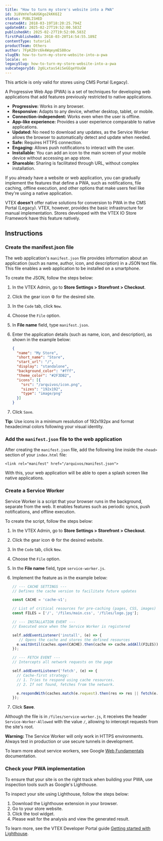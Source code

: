 ```yaml
---
title: "How to turn my store's website into a PWA"
id: 3i8VmYeToAUGKgo2kKK6I2
status: PUBLISHED
createdAt: 2018-03-19T18:20:25.794Z
updatedAt: 2025-02-27T19:52:00.583Z
publishedAt: 2025-02-27T19:52:00.583Z
firstPublishedAt: 2018-03-20T14:54:55.189Z
contentType: tutorial
productTeam: Others
author: 7FpKZ0rc6k4WqeymES80cw
slugEN: how-to-turn-my-store-website-into-a-pwa
locale: en
legacySlug: how-to-turn-my-store-website-into-a-pwa
subcategoryId: 2g6LxtasS4iSeGEqeYUuGW
---
```


<div class = "alert alert-info">
  <p>This article is only valid for stores using CMS Portal (Legacy).</p>
</div>

A Progressive Web App (PWA) is a set of techniques for developing web applications that add features previously restricted to native applications.

- **Progressive:** Works in any browser.
- **Responsive:** Adapts to any device, whether desktop, tablet, or mobile.
- **Connection-independent:** Works even when the user is offline.
- **App-like experience:** Provides a user experience comparable to native applications.
- **Updated:** No need to download any updates, as the Service Worker allows the browser to automatically detect and update when needed.
- **Safe:** Requires HTTPS connection.
- **Engaging:** Allows push notifications to interact with the user.
- **Installable:** You can add an icon to the main screen of your mobile device without accessing an app store.
- **Shareable:** Sharing is facilitated through URL, without complex installation.

If you already have a website or web application, you can gradually implement the features that define a PWA, such as notifications, file caching, offline execution, and other options that make users feel like they're using a native application.

<div class="alert alert-warning">
VTEX <strong>doesn't</strong> offer native solutions for conversion to PWA in the CMS Portal (Legacy). VTEX, however, provides the basic infrastructure for manual implementation. Stores developed with the VTEX IO Store Framework have this feature natively.</div>

## Instructions

### Create the manifest.json file

The web application's `manifest.json` file provides information about an application (such as name, author, icon, and description) in a JSON text file. This file enables a web application to be installed on a smartphone.

To create the JSON, follow the steps below:

1. In the VTEX Admin, go to **Store Settings > Storefront > Checkout**.
2. Click the gear icon ⚙️ for the desired site.
3. In the `Code` tab, click `New`.
4. Choose the `File` option.
5. In **File name** field, type `manifest.json`.
6. Enter the application details (such as name, icon, and description), as shown in the example below:

    ```json
    {
      "name": "My Store",
      "short_name": "Store",
      "start_url": "/",
      "display": "standalone",
      "background_color": "#fff",
      "theme_color": "#2F3DB2",
      "icons": [{
      	"src": "/arquivos/icon.png",
      	"sizes": "192x192",
      	"type": "image/png"
      }]
    }
    ```

7. Click `Save`.

<div class="alert alert-info"> <p><strong>Tip:</strong> Use icons in a minimum resolution of 192x192px and format hexadecimal colors following your visual identity.</p> </div>

### Add the `manifest.json` file to the web application

After creating the `manifest.json` file, add the following line inside the `<head>` section of your `index.html` file:

```
<link rel="manifest" href="/arquivos/manifest.json">
```

With this, your web application will be able to open a splash screen like native applications.

### Create a Service Worker

Service Worker is a script that your browser runs in the background, separate from the web. It enables features such as periodic syncs, push notifications, and offline execution.

To create the script, follow the steps below:

1. In the VTEX Admin, go to **Store Settings > Storefront > Checkout**.
2. Click the gear icon ⚙️ for the desired website.
3. In the `Code` tab, click `New`.
4. Choose the `File` option.
5.  In the **File name** field, type `service-worker.js`.
6.  Implement the feature as in the example below:

    ```js
    // --- CACHE SETTINGS ---
    // Defines the cache version to facilitate future updates

    const CACHE = 'cache-v1';

    // List of critical resources for pre-caching (pages, CSS, images)
    const FILES = ['/', '/files/main.css', '/files/logo.jpg'];

    // --- INSTALLATION EVENT ---
    // Executed once when the Service Worker is registered

    self.addEventListener('install', (e) => {
       // Opens the cache and stores the defined resources
      e.waitUntil(caches.open(CACHE).then(cache => cache.addAll(FILES)));
    });

    // --- FETCH EVENT ---
    // Intercepts all network requests on the page

    self.addEventListener('fetch', (e) => {
      // Cache-first strategy:
      // 1. Tries to respond using cache resources.
      // 2. If not found, fetches from the network.

      e.respondWith(caches.match(e.request).then(res => res || fetch(e.request)));
    });
    ```

7. Click **Save**.

Although the file is in `/files/service-worker.js`, it receives the header `Service-Worker-Allowed` with the value `/`, allowing to intercept requests from the site's root.

<div class="alert alert-warning"> <p><strong>Warning:</strong> The Service Worker will only work in HTTPS environments. Always test in production or use secure tunnels in development.</p> </div>

To learn more about service workers, see Google [Web Fundamentals](https://developers.google.com/web/fundamentals/primers/service-workers/) documentation.

### Check your PWA implementation

To ensure that your site is on the right track when building your PWA, use inspection tools such as Google's Lighthouse.

To inspect your site using Lighthouse, follow the steps below:

1. Download the Lighthouse extension in your browser.
2. Go to your store website.
3. Click the tool widget.
4. Please wait for the analysis and view the generated result.

To learn more, see the VTEX Developer Portal guide [Getting started with Lighthouse](https://developers.vtex.com/docs/guides/storefront-getting-started-with-lighthouse).
